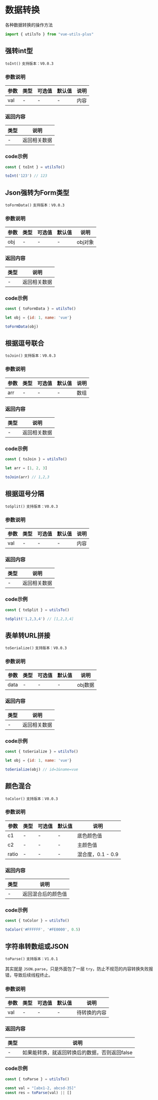 # 数据转换

各种数据转换的操作方法

```javascript
import { utilsTo } from "vue-utils-plus"
```

## 强转int型

`toInt()` `支持版本：V0.0.3`

### 参数说明

| 参数  | 类型  | 可选值 | 默认值 | 说明  |
|-----|-----|-----|-----|-----|
| val | -   | -   | -   | 内容  |

### 返回内容

| 类型  | 说明     |
|-----|--------|
| -   | 返回相关数据 |

### code示例

```javascript
const { toInt } = utilsTo()

toInt('123') // 123
```


## Json强转为Form类型

`toFormData()` `支持版本：V0.0.3`

### 参数说明

| 参数  | 类型  | 可选值 | 默认值 | 说明    |
|-----|-----|-----|-----|-------|
| obj | -   | -   | -   | obj对象 |

### 返回内容

| 类型  | 说明     |
|-----|--------|
| -   | 返回相关数据 |

### code示例

```javascript
const { toFormData } = utilsTo()

let obj = {id: 1, name: 'vue'}

toFormData(obj)
```


## 根据逗号联合

`toJoin()` `支持版本：V0.0.3`

### 参数说明

| 参数  | 类型  | 可选值 | 默认值 | 说明  |
|-----|-----|-----|-----|-----|
| arr | -   | -   | -   | 数组  |

### 返回内容

| 类型  | 说明     |
|-----|--------|
| -   | 返回相关数据 |

### code示例

```javascript
const { toJoin } = utilsTo()

let arr = [1, 2, 3]

toJoin(arr) // 1,2,3
```


## 根据逗号分隔

`toSplit()` `支持版本：V0.0.3`

### 参数说明

| 参数  | 类型  | 可选值 | 默认值 | 说明  |
|-----|-----|-----|-----|-----|
| val | -   | -   | -   | 内容  |

### 返回内容

| 类型  | 说明     |
|-----|--------|
| -   | 返回相关数据 |

### code示例

```javascript
const { toSplit } = utilsTo()

toSplit('1,2,3,4') // [1,2,3,4]
```


## 表单转URL拼接

`toSerialize()` `支持版本：V0.0.3`

### 参数说明

| 参数   | 类型  | 可选值 | 默认值 | 说明    |
|------|-----|-----|-----|-------|
| data | -   | -   | -   | obj数据 |

### 返回内容

| 类型  | 说明     |
|-----|--------|
| -   | 返回相关数据 |

### code示例

```javascript
const { toSerialize } = utilsTo()

let obj = {id: 1, name: 'vue'}

toSerialize(obj) // id=1&name=vue
```


## 颜色混合

`toColor()` `支持版本：V0.0.3`

### 参数说明

| 参数    | 类型  | 可选值 | 默认值 | 说明            |
|-------|-----|-----|-----|---------------|
| c1    | -   | -   | -   | 底色颜色值         |
| c2    | -   | -   | -   | 主颜色值          |
| ratio | -   | -   | -   | 混合度，0.1 - 0.9 |

### 返回内容

| 类型  | 说明        |
|-----|-----------|
| -   | 返回混合后的颜色值 |

### code示例

```javascript
const { toColor } = utilsTo()

toColor('#FFFFFF', '#FE0000', 0.5)
```


## 字符串转数组或JSON

`toParse()` `支持版本：V1.0.1`

其实就是 `JSON.parse`，只是外面包了一层 `try`，防止不规范的内容转换失败报错，导致后续线程终止。

### 参数说明

| 参数  | 类型  | 可选值 | 默认值 | 说明     |
|-----|-----|-----|-----|--------|
| val | -   | -   | -   | 待转换的内容 |

### 返回内容

| 类型  | 说明                        |
|-----|---------------------------|
| -   | 如果能转换，就返回转换后的数据，否则返回false |

### code示例

```javascript
const { toParse } = utilsTo()

const val = "[abx1-2, abcsd-35]"
const res = toParse(val) || []
```
